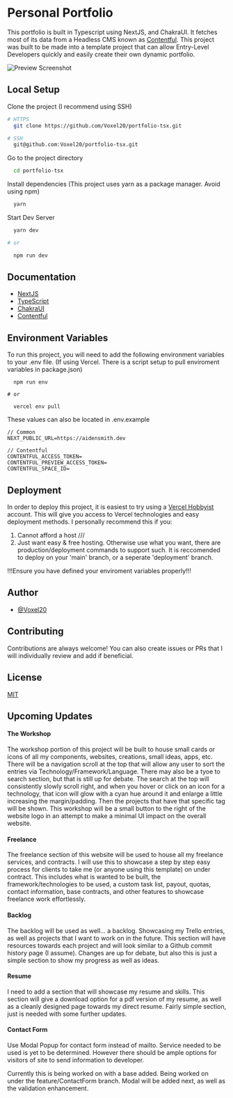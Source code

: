 # Personal Portfolio

This portfolio is built in Typescript using NextJS, and ChakraUI.  It fetches most of its data from a Headless CMS known as [Contentful](https://www.contentful.com/).  This project was built to be made into a template project that can allow Entry-Level Developers quickly and easily create their own dynamic portfolio.


![Preview Screenshot](https://images.ctfassets.net/gpz0vzuizl3q/3KMLUQQBvb2XKBLivZ1RIS/65ced3e810d7d8655d37ced65e83e6b9/Screenshot_2022-06-21_at_13-07-34_Aiden_Smith.png?h=250)


## Local Setup

Clone the project
(I recommend using SSH)

```bash
# HTTPS
  git clone https://github.com/Voxel20/portfolio-tsx.git

# SSH
  git@github.com:Voxel20/portfolio-tsx.git
```

Go to the project directory

```bash
  cd portfolio-tsx
```

Install dependencies
(This project uses yarn as a package manager.  Avoid using npm)

```bash
  yarn
```

Start Dev Server

```bash
  yarn dev

# or

  npm run dev
```


## Documentation

- [NextJS](https://nextjs.org/docs/getting-started)
- [TypeScript](https://www.typescriptlang.org/docs/)
- [ChakraUI](https://chakra-ui.com/)
- [Contentful](https://www.contentful.com/developers/docs/)

## Environment Variables

To run this project, you will need to add the following environment variables to your .env file. (If using Vercel. There is a script setup to pull enviroment variables in package.json)
```
  npm run env
  
# or

  vercel env pull
```

These values can also be located in .env.example
```
// Common
NEXT_PUBLIC_URL=https://aidensmith.dev

// Contentful
CONTENTFUL_ACCESS_TOKEN=
CONTENTFUL_PREVIEW_ACCESS_TOKEN=
CONTENTFUL_SPACE_ID=
```
## Deployment
In order to deploy this project, it is easiest to try using a [Vercel Hobbyist](https://vercel.com/pricing) account.  This will give you access to Vercel technologies and easy deployment methods.  I personally recommend this if you:
  1. Cannot afford a host
  ///
  2. Just want easy & free hosting.
Otherwise use what you want, there are production/deployment commands to support such.  It is reccomended to deploy on your 'main' branch, or a seperate 'deployment' branch.

!!!Ensure you have defined your enviroment variables properly!!!

## Author
- [@Voxel20](https://www.github.com/voxel20)


## Contributing

Contributions are always welcome!  You can also create issues or PRs that I will individually review and add if beneficial.


## License

[MIT](https://choosealicense.com/licenses/mit/)

## Upcoming Updates

#### The Workshop

The workshop portion of this project will be built to house small cards or icons of all my components, websites, creations, small ideas, apps, etc.  There will be a navigation scroll at the top that will allow any user to sort the entries via Technology/Framework/Language.  There may also be a tyoe to search section, but that is still up for debate.  The search at the top will consistently slowly scroll right, and when you hover or click on an icon for a technology, that icon will glow with a cyan hue around it and enlarge a little increasing the margin/padding.  Then the projects that have that specific tag will be shown.  This workshop will be a small button to the right of the website logo in an attempt to make a minimal UI impact on the overall website.  

#### Freelance

The freelance section of this website will be used to house all my freelance services, and contracts.  I will use this to showcase a step by step easy process for clients to take me (or anyone using this template) on under contract.  This includes what is wanted to be built, the framework/technologies to be used, a custom task list, payout, quotas, contact information, base contracts, and other features to showcase freelance work effortlessly.

#### Backlog

The backlog will be used as well... a backlog.  Showcasing my Trello entries, as well as projects that I want to work on in the future.  This section will have resources towards each project and will look similar to a Github commit history page (I assume).  Changes are up for debate, but also this is just a simple section to show my progress as well as ideas.

#### Resume

I need to add a section that will showcase my resume and skills.  This section will give a download option for a pdf version of my resume, as well as a cleanly designed page towards my direct resume.  Fairly simple section, just is needed with some further updates.

#### Contact Form
Use Modal Popup for contact form instead of mailto.  Service needed to be used is yet to be determined.  However there should be ample options for visitors of site to send information to developer.

Currently this is being worked on with a base added. Being worked on under the feature/ContactForm branch.  Modal will be added next, as well as the validation enhancement.
